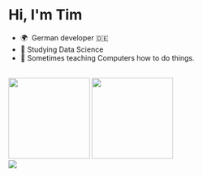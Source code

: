 # Hi, I'm Tim
- 🌍  German developer 🇩🇪
- 📖  Studying Data Science
- 🤖  Sometimes teaching Computers how to do things.

<br />

<span>
  <picture>
    <source 
      srcset="https://github-readme-stats.vercel.app/api?username=turulix&show_icons=true&hide_border=false&title_color=3B1F94f&icon_color=FFE500&bg_color=09131B&text_color=ffffff&border_color=0c1a25&hide_rank=true&hide=contribs"
      media="(prefers-color-scheme: dark)"
    />
    <source
      srcset="https://github-readme-stats.vercel.app/api?username=turulix&show_icons=true&hide_border=false&hide_rank=true&hide=contribs"
      media="(prefers-color-scheme: light), (prefers-color-scheme: no-preference)"
    />
    <img height="160" src="https://github-readme-stats.vercel.app/api?username=turulix&show_icons=true&hide_border=false&hide_rank=true&hide=contribs" />
  </picture>
</span>
<span>
  <picture>
    <source 
      srcset="https://github-readme-stats.vercel.app/api/top-langs/?username=turulix&layout=compact&show_icons=true&hide_border=false&title_color=3B1F94f&icon_color=FFE500&bg_color=09131B&text_color=ffffff&border_color=0c1a25&hide=jupyter%20notebook%2Clua"
      media="(prefers-color-scheme: dark)"
    />
    <source
      srcset="https://github-readme-stats.vercel.app/api/top-langs/?username=turulix&layout=compact&show_icons=true&hide_border=false&hide=jupyter%20notebook%2Clua"
      media="(prefers-color-scheme: light), (prefers-color-scheme: no-preference)"
    />
    <img height="160" src="https://github-readme-stats.vercel.app/api/top-langs/?username=turulix&layout=compact&show_icons=true&hide_border=false" />
  </picture>
</span>

<br/>

<picture>
<source 
  srcset="https://tech-radar-og.vercel.app/api?section_names=Adopt%3BTrial&section_desc=Technologies+already+used+for+a+long+time+and%2For+various+projects.%3BTechnologies+used+for+a+short+period+of+time+and+with+high+interest.&group_names=Languages%3BFrontend%3BBackend+%2F+Data+%2F+Cloud&width=560&height=550&theme=dark&section1_group1=C%23%3BTypeScript%3BPython%3BRust&section1_group2=Vue%203%3BNuxt%203%3BTailwindcss&section1_group3=.NET+Core%3BNode.js%3BPostgres%3BMongoDB%3BRedis%3BSupabase&section2_group1=C++&section2_group2=React%3BNextJs&section2_group3=SurrealDB%3BKubernetes%3BTerraform"
  media="(prefers-color-scheme: dark)"
/>
<source
  srcset="https://tech-radar-og.vercel.app/api?section_names=Adopt%3BTrial&section_desc=Technologies+already+used+for+a+long+time+and%2For+various+projects.%3BTechnologies+used+for+a+short+period+of+time+and+with+high+interest.&group_names=Languages%3BFrontend%3BBackend+%2F+Data+%2F+Cloud&width=560&height=550&theme=light&section1_group1=C%23%3BTypeScript%3BPython%3BRust&section1_group2=Vue%203%3BNuxt%203%3BTailwindcss&section1_group3=.NET+Core%3BNode.js%3BPostgres%3BMongoDB%3BRedis%3BSupabase&section2_group1=C++&section2_group2=React%3BNextJs&section2_group3=SurrealDB%3BKubernetes%3BTerraform"
  media="(prefers-color-scheme: light), (prefers-color-scheme: no-preference)"
/>
<img src="https://tech-radar-og.vercel.app/api?section_names=Adopt%3BTrial&section_desc=Technologies+already+used+for+a+long+time+and%2For+various+projects.%3BTechnologies+used+for+a+short+period+of+time+and+with+high+interest.&group_names=Languages%3BFrontend%3BBackend+%2F+Data+%2F+Cloud&width=560&height=550&theme=light&section1_group1=C%23%3BTypeScript%3BPython%3BRust&section1_group2=Vue%203%3BNuxt%203%3BTailwindcss&section1_group3=.NET+Core%3BNode.js%3BPostgres%3BMongoDB%3BRedis%3BSupabase&section2_group1=C++&section2_group2=React%3BNextJs&section2_group3=SurrealDB%3BKubernetes%3BTerraform" />
</picture>
